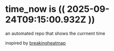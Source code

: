 # time_now is (( 2025-09-24T09:15:00.932Z ))

an automated repo that shows the currnent time

inspired by [breakingheatmap](https://github.com/breakingheatmap/breakingheatmap)